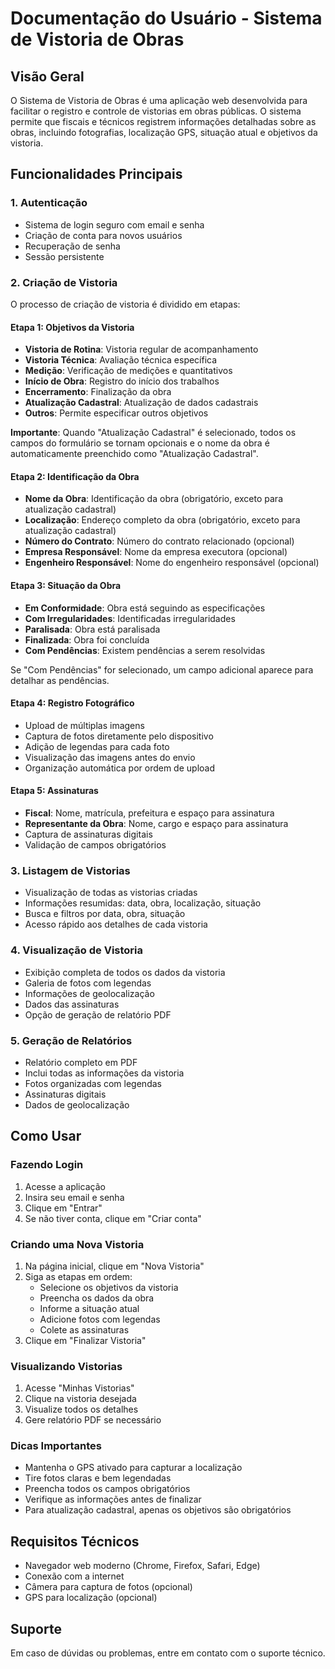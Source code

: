 # Documentação do Usuário - Sistema de Vistoria de Obras

## Visão Geral

O Sistema de Vistoria de Obras é uma aplicação web desenvolvida para facilitar o registro e controle de vistorias em obras públicas. O sistema permite que fiscais e técnicos registrem informações detalhadas sobre as obras, incluindo fotografias, localização GPS, situação atual e objetivos da vistoria.

## Funcionalidades Principais

### 1. Autenticação
- Sistema de login seguro com email e senha
- Criação de conta para novos usuários
- Recuperação de senha
- Sessão persistente

### 2. Criação de Vistoria
O processo de criação de vistoria é dividido em etapas:

#### Etapa 1: Objetivos da Vistoria
- **Vistoria de Rotina**: Vistoria regular de acompanhamento
- **Vistoria Técnica**: Avaliação técnica específica
- **Medição**: Verificação de medições e quantitativos
- **Início de Obra**: Registro do início dos trabalhos
- **Encerramento**: Finalização da obra
- **Atualização Cadastral**: Atualização de dados cadastrais
- **Outros**: Permite especificar outros objetivos

**Importante**: Quando "Atualização Cadastral" é selecionado, todos os campos do formulário se tornam opcionais e o nome da obra é automaticamente preenchido como "Atualização Cadastral".

#### Etapa 2: Identificação da Obra
- **Nome da Obra**: Identificação da obra (obrigatório, exceto para atualização cadastral)
- **Localização**: Endereço completo da obra (obrigatório, exceto para atualização cadastral)
- **Número do Contrato**: Número do contrato relacionado (opcional)
- **Empresa Responsável**: Nome da empresa executora (opcional)
- **Engenheiro Responsável**: Nome do engenheiro responsável (opcional)

#### Etapa 3: Situação da Obra
- **Em Conformidade**: Obra está seguindo as especificações
- **Com Irregularidades**: Identificadas irregularidades
- **Paralisada**: Obra está paralisada
- **Finalizada**: Obra foi concluída
- **Com Pendências**: Existem pendências a serem resolvidas

Se "Com Pendências" for selecionado, um campo adicional aparece para detalhar as pendências.

#### Etapa 4: Registro Fotográfico
- Upload de múltiplas imagens
- Captura de fotos diretamente pelo dispositivo
- Adição de legendas para cada foto
- Visualização das imagens antes do envio
- Organização automática por ordem de upload

#### Etapa 5: Assinaturas
- **Fiscal**: Nome, matrícula, prefeitura e espaço para assinatura
- **Representante da Obra**: Nome, cargo e espaço para assinatura
- Captura de assinaturas digitais
- Validação de campos obrigatórios

### 3. Listagem de Vistorias
- Visualização de todas as vistorias criadas
- Informações resumidas: data, obra, localização, situação
- Busca e filtros por data, obra, situação
- Acesso rápido aos detalhes de cada vistoria

### 4. Visualização de Vistoria
- Exibição completa de todos os dados da vistoria
- Galeria de fotos com legendas
- Informações de geolocalização
- Dados das assinaturas
- Opção de geração de relatório PDF

### 5. Geração de Relatórios
- Relatório completo em PDF
- Inclui todas as informações da vistoria
- Fotos organizadas com legendas
- Assinaturas digitais
- Dados de geolocalização

## Como Usar

### Fazendo Login
1. Acesse a aplicação
2. Insira seu email e senha
3. Clique em "Entrar"
4. Se não tiver conta, clique em "Criar conta"

### Criando uma Nova Vistoria
1. Na página inicial, clique em "Nova Vistoria"
2. Siga as etapas em ordem:
   - Selecione os objetivos da vistoria
   - Preencha os dados da obra
   - Informe a situação atual
   - Adicione fotos com legendas
   - Colete as assinaturas
3. Clique em "Finalizar Vistoria"

### Visualizando Vistorias
1. Acesse "Minhas Vistorias"
2. Clique na vistoria desejada
3. Visualize todos os detalhes
4. Gere relatório PDF se necessário

### Dicas Importantes
- Mantenha o GPS ativado para capturar a localização
- Tire fotos claras e bem legendadas
- Preencha todos os campos obrigatórios
- Verifique as informações antes de finalizar
- Para atualização cadastral, apenas os objetivos são obrigatórios

## Requisitos Técnicos
- Navegador web moderno (Chrome, Firefox, Safari, Edge)
- Conexão com a internet
- Câmera para captura de fotos (opcional)
- GPS para localização (opcional)

## Suporte
Em caso de dúvidas ou problemas, entre em contato com o suporte técnico.
